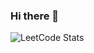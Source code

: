 ### Hi there 👋


![LeetCode Stats](https://leetcode.card.workers.dev/Haowei_Chang?theme=unicorn&font=source_code_pro&extension=null)

<!--
**HaoWeiChang/HaoWeiChang** is a ✨ _special_ ✨ repository because its `README.md` (this file) appears on your GitHub profile.

Here are some ideas to get you started:

- 🔭 I’m currently working on ...
- 🌱 I’m currently learning ...
- 👯 I’m looking to collaborate on ...
- 🤔 I’m looking for help with ...
- 💬 Ask me about ...
- 📫 How to reach me: ...
- 😄 Pronouns: ...
- ⚡ Fun fact: ...
-->
